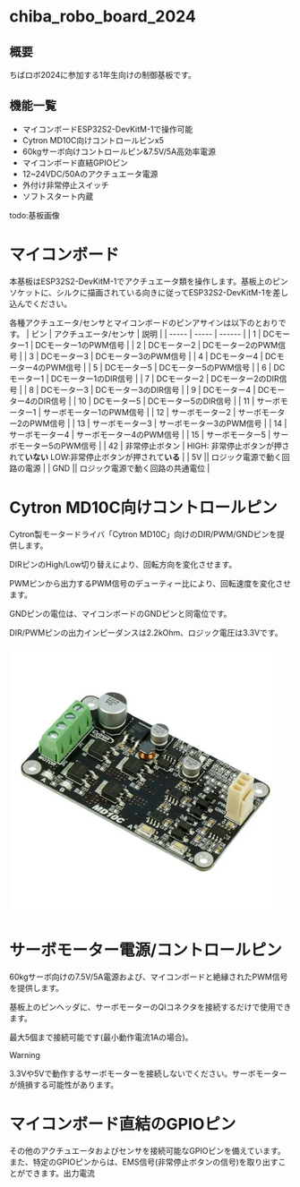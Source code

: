 # chiba_robo_board_2024
## 概要
ちばロボ2024に参加する1年生向けの制御基板です。

## 機能一覧
- マイコンボードESP32S2-DevKitM-1で操作可能
- Cytron MD10C向けコントロールピンx5
- 60kgサーボ向けコントロールピン&amp;7.5V/5A高効率電源
- マイコンボード直結GPIOピン
- 12~24VDC/50Aのアクチュエータ電源
- 外付け非常停止スイッチ
- ソフトスタート内蔵

todo:基板画像

# マイコンボード
本基板はESP32S2-DevKitM-1でアクチュエータ類を操作します。基板上のピンソケットに、シルクに描画されている向きに従ってESP32S2-DevKitM-1を差し込んでください。

各種アクチュエータ/センサとマイコンボードのピンアサインは以下のとおりです。
| ピン | アクチュエータ/センサ | 説明 |
| ----- | ----- | ------ |
| 1 | DCモーター1 | DCモーター1のPWM信号 |
| 2 | DCモーター2 | DCモーター2のPWM信号 |
| 3 | DCモーター3 | DCモーター3のPWM信号 |
| 4 | DCモーター4 | DCモーター4のPWM信号 |
| 5 | DCモーター5 | DCモーター5のPWM信号 |
| 6 | DCモーター1 | DCモーター1のDIR信号 |
| 7 | DCモーター2 | DCモーター2のDIR信号 |
| 8 | DCモーター3 | DCモーター3のDIR信号 |
| 9 | DCモーター4 | DCモーター4のDIR信号 |
| 10 | DCモーター5 | DCモーター5のDIR信号 |
| 11 | サーボモーター1 | サーボモーター1のPWM信号 |
| 12 | サーボモーター2 | サーボモーター2のPWM信号 |
| 13 | サーボモーター3 | サーボモーター3のPWM信号 |
| 14 | サーボモーター4 | サーボモーター4のPWM信号 |
| 15 | サーボモーター5 | サーボモーター5のPWM信号 |
| 42 | 非常停止ボタン | HIGH: 非常停止ボタンが押されて**いない** LOW:非常停止ボタンが押されて**いる** |
| 5V || ロジック電源で動く回路の電源 |
| GND || ロジック電源で動く回路の共通電位 |

# Cytron MD10C向けコントロールピン
Cytron製モータードライバ「Cytron MD10C」向けのDIR/PWM/GNDピンを提供します。

DIRピンのHigh/Low切り替えにより、回転方向を変化させます。

PWMピンから出力するPWM信号のデューティー比により、回転速度を変化させます。

GNDピンの電位は、マイコンボードのGNDピンと同電位です。

DIR/PWMピンの出力インピーダンスは2.2kOhm、ロジック電圧は3.3Vです。

<img src="./Cytron_MD10C.png" alt="Cytron MD10C" width="480px">

# サーボモーター電源/コントロールピン
60kgサーボ向けの7.5V/5A電源および、マイコンボードと絶縁されたPWM信号を提供します。

基板上のピンヘッダに、サーボモーターのQIコネクタを接続するだけで使用できます。

最大5個まで接続可能です(最小動作電流1Aの場合)。

> [!WARNING]
> 3.3Vや5Vで動作するサーボモーターを接続しないでください。サーボモーターが焼損する可能性があります。

# マイコンボード直結のGPIOピン
その他のアクチュエータおよびセンサを接続可能なGPIOピンを備えています。また、特定のGPIOピンからは、EMS信号(非常停止ボタンの信号)を取り出すことができます。出力電流